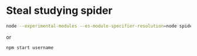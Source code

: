 # Steal studying spider

```bash
node --experimental-modules --es-module-specifier-resolution=node spider.mjs username
```

or

```bash
npm start username
```
